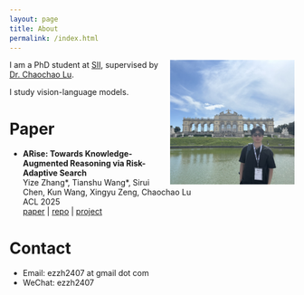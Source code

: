 ```yaml
---
layout: page
title: About
permalink: /index.html
---
```


<img style="float:right" src="images/self3.jpg" width="220" height="220">

I am a PhD student at [SII](https://www.sii.edu.cn/), supervised by [Dr. Chaochao Lu](https://causallu.com/).

I study vision-language models.

# Paper

- **ARise: Towards Knowledge-Augmented Reasoning via Risk-Adaptive Search** <br>
  Yize Zhang\*, Tianshu Wang\*, Sirui Chen, Kun Wang, Xingyu Zeng, Chaochao Lu <br>
  ACL 2025 <br>
    [paper](https://arxiv.org/abs/2504.10893) |
    [repo](https://github.com/OpenCausaLab/ARise) |
    [project](https://opencausalab.github.io/ARise)

<!-- # CV

- [View CV (English)](/cv/) • [Download PDF](/assets/cv.pdf)  
- [View CV (中文)](/cv_zh/) • [Download PDF](/assets/cv_zh.pdf) -->

# Contact

- Email: ezzh2407 at gmail dot com
- WeChat: ezzh2407
